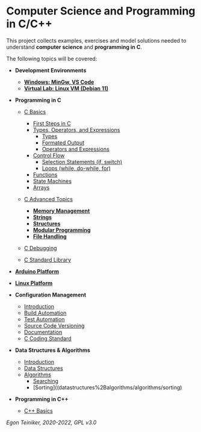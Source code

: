 # Computer Science and Programming in C/C++

This project collects examples, exercises and model solutions needed to understand 
**computer science** and **programming in C**.

The following topics will be covered:

* **Development Environments**
    * [**Windows: MinGw, VS Code**](setup)
    * [**Virtual Lab: Linux VM (Debian 11)**](linux/setup)
         
* **Programming in C**
    * [C Basics](programming-c/c-basics)
      * [First Steps in C](programming-c/c-basics/introduction)
      * [Types, Operators, and Expressions](programming-c/c-basics/types-operators-expressions/)
         * [Types](programming-c/c-basics/types-operators-expressions/types/) 
         * [Formated Output](programming-c/c-basics/types-operators-expressions/)
         * [Operators and Expressions](programming-c/c-basics/types-operators-expressions/operators/)
      * [Control Flow](programming-c/c-basics/control-flow/)
         * [Selection Statements (if, switch)](programming-c/c-basics/control-flow/selection)
         * [Loops (while, do-while, for)](programming-c/c-basics/control-flow/loops)
      * [Functions](programming-c/c-basics/functions/)
      * [State Machines](programming-c/c-basics/functions/statemachine/)
      * [Arrays](programming-c/c-basics/arrays/)
         
    * [C Advanced Topics](programming-c/c-advanced)
      * [**Memory Management**](memory-management)
      * [**Strings**](strings) 
      * [**Structures**](structures)
      * [**Modular Programming**](modules)
      * [**File Handling**](file-handling)
      
    * [C Debugging](programming-c/c-debugging)
    
    * [C Standard Library](programming-c/c-std-lib)

* [**Arduino Platform**](https://github.com/teiniker/teiniker-lectures-arduino)

* [**Linux Platform**](linux)

* **Configuration Management**
   * [Introduction](configuration-management)
   * [Build Automation](configuration-management/building)
   * [Test Automation](configuration-management/testing)
   * [Source Code Versioning](configuration-management/versioning)
   * [Documentation](configuration-management/documentation/doxygen)
   * [C Coding Standard](configuration-management/coding-standard)
   
* **Data Structures & Algorithms**
   * [Introduction](datastructures%2Balgorithms/introduction) 
   * [Data Structures](datastructures%2Balgorithms/datastructures)
   * [Algorithms](datastructures%2Balgorithms/algorithms)
      * [Searching](datastructures%2Balgorithms/algorithms/searching/) 
      * [Sorting]((datastructures%2Balgorithms/algorithms/sorting)
      
* **Programming in C++**
   * [C++ Basics](programming-c++/c++basics/classes)


*Egon Teiniker, 2020-2022, GPL v3.0*         
